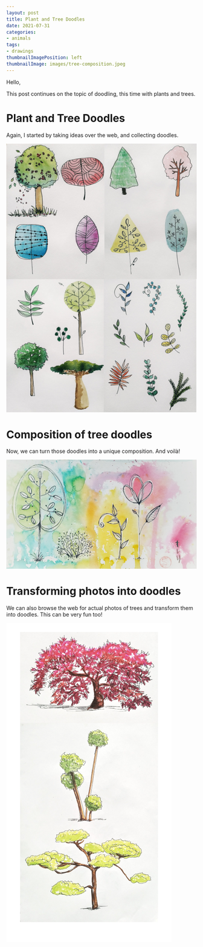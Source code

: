```yaml
---
layout: post
title: Plant and Tree Doodles
date: 2021-07-31
categories: 
- animals
tags: 
- drawings
thumbnailImagePosition: left
thumbnailImage: images/tree-composition.jpeg
---
```


Hello,

This post continues on the topic of doodling, this time with plants and trees.

# Plant and Tree Doodles

Again, I started by taking ideas over the web, and collecting doodles.

![tree-doodle](/images/tree-doodle.png)


# Composition of tree doodles

Now, we can turn those doodles into a unique composition. And voilà! 

![tree-composition](/images/tree-composition.jpeg)

# Transforming photos into doodles

We can also browse the web for actual photos of trees and transform them into doodles.
This can be very fun too!

![tree-doodle-2](/images/tree-doodle2.png)
